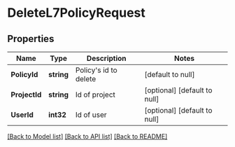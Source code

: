 # DeleteL7PolicyRequest

## Properties
Name | Type | Description | Notes
------------ | ------------- | ------------- | -------------
**PolicyId** | **string** | Policy&#39;s id to delete | [default to null]
**ProjectId** | **string** | Id of project | [optional] [default to null]
**UserId** | **int32** | Id of user | [optional] [default to null]

[[Back to Model list]](../README.md#documentation-for-models) [[Back to API list]](../README.md#documentation-for-api-endpoints) [[Back to README]](../README.md)


